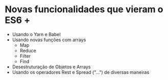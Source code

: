 # Novas funcionalidades que vieram o ES6 +

* Usando o Yarn e Babel
* Usando novas funções com arrays
    * Map
    * Reduce
    * Filter
    * Find
* Desestruturação de Objetos e Arrays
* Usando os operadores Rest e Spread ("...") de diversas maneiras